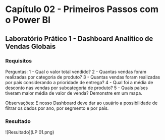 # Capítulo 02 - Primeiros Passos com o Power BI

## Laboratório Prático 1 - Dashboard Analítico de Vendas Globais

### Requisitos

Perguntas:
1 - Qual o valor total vendido?
2 - Quantas vendas foram realizadas por categoria de produto?
3 - Quantas vendas foram realizadas por país considerando a prioridade de entrega?
4 - Qual foi a média de desconto nas vendas por subcategoria de produto?
5 - Quais países tiveram maior média de valor de venda? Demonstre em um mapa.

Observações:
E nosso Dashboard deve dar ao usuário a possibilidade de filtrar os dados por ano, por segmento e por país.

### Resultado
![Resultado](LP 01.png)

